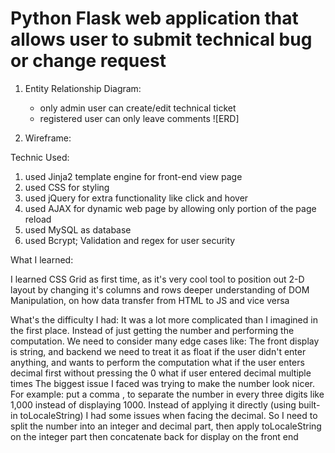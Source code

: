 # Python Flask web application that allows user to submit technical bug or change request

1. Entity Relationship Diagram:
    * only admin user can create/edit technical ticket
    * registered user can only leave comments
![ERD]

2. Wireframe:


Technic Used:
1. used Jinja2 template engine for front-end view page
2. used CSS for styling
3. used jQuery for extra functionality like click and hover
4. used AJAX for dynamic web page by allowing only portion of the page reload
5. used MySQL as database
6. used Bcrypt; Validation and regex for user security






What I learned:

I learned CSS Grid as first time, as it's very cool tool to position out 2-D layout by changing it's columns and rows
deeper understanding of DOM Manipulation, on how data transfer from HTML to JS and vice versa




What's the difficulty I had:
It was a lot more complicated than I imagined in the first place. Instead of just getting the number and performing the computation. We need to consider many edge cases like:
The front display is string, and backend we need to treat it as float
if the user didn't enter anything, and wants to perform the computation
what if the user enters decimal first without pressing the 0
what if user entered decimal multiple times
The biggest issue I faced was trying to make the number look nicer. For example: put a comma , to separate the number in every three digits like 1,000 instead of displaying 1000. Instead of applying it directly (using built-in toLocaleString) I had some issues when facing the decimal. So I need to split the number into an integer and decimal part, then apply toLocaleString on the integer part then concatenate back for display on the front end